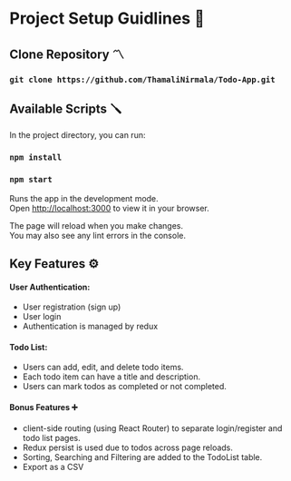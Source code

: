 
# Project Setup Guidlines 🧾

## Clone Repository 〽️

### `git clone https://github.com/ThamaliNirmala/Todo-App.git`

## Available Scripts 🪛

In the project directory, you can run:

### `npm install`
### `npm start`

Runs the app in the development mode.\
Open [http://localhost:3000](http://localhost:3000) to view it in your browser.

The page will reload when you make changes.\
You may also see any lint errors in the console.

## Key Features ⚙️

#### User Authentication:
- User registration (sign up)
- User login
- Authentication is managed by redux

#### Todo List:
- Users can add, edit, and delete todo items.
- Each todo item can have a title and description.
- Users can mark todos as completed or not completed.

#### Bonus Features ➕
- client-side routing (using React Router) to separate
login/register and todo list pages.
- Redux persist is used due to todos across page reloads.
- Sorting, Searching and Filtering are added to the TodoList table.
- Export as a CSV
